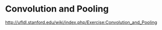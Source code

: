 # Convolution and Pooling

http://ufldl.stanford.edu/wiki/index.php/Exercise:Convolution_and_Pooling
